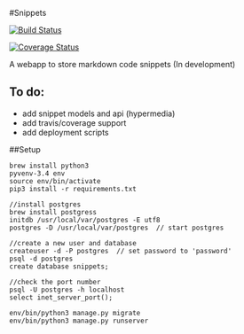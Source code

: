 #Snippets

[![Build Status](https://travis-ci.org/maximilianhurl/snippets.svg)](https://travis-ci.org/maximilianhurl/snippets)

[![Coverage Status](https://coveralls.io/repos/maximilianhurl/snippets/badge.svg)](https://coveralls.io/r/maximilianhurl/snippets)

A webapp to store markdown code snippets (In development)

## To do:

- add snippet models and api (hypermedia)
- add travis/coverage support
- add deployment scripts

##Setup
	
	brew install python3
	pyvenv-3.4 env
	source env/bin/activate
	pip3 install -r requirements.txt

    //install postgres
    brew install postgress
    initdb /usr/local/var/postgres -E utf8
    postgres -D /usr/local/var/postgres  // start postgres

    //create a new user and database
    createuser -d -P postgres  // set password to 'password'
    psql -d postgres
    create database snippets;

    //check the port number
    psql -U postgres -h localhost
    select inet_server_port();

    env/bin/python3 manage.py migrate
    env/bin/python3 manage.py runserver
